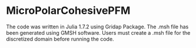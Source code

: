 # MicroPolarCohesivePFM
The code was written in Julia 1.7.2 using Gridap Package. The .msh file has been generated using GMSH software. Users must create a .msh file for the discretized domain before running the code.
